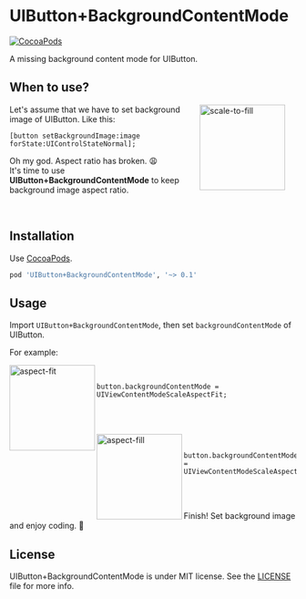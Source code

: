 UIButton+BackgroundContentMode
==============================

[![CocoaPods](http://img.shields.io/cocoapods/v/UIButton+BackgroundContentMode.svg?style=flat)](https://cocoapods.org/pods/UIButton%2BBackgroundContentMode)

A missing background content mode for UIButton.


When to use?
------------

<img src="https://cloud.githubusercontent.com/assets/931655/11419768/e6e0826e-946c-11e5-81e9-70b13972e997.png" alt="scale-to-fill" width="150" align="right" hspace="20" />

Let's assume that we have to set background image of UIButton. Like this:

```objc
[button setBackgroundImage:image forState:UIControlStateNormal];
```

Oh my god. Aspect ratio has broken. :weary:<br />
It's time to use **UIButton+BackgroundContentMode** to keep background image aspect ratio.

<br />

Installation
------------

Use [CocoaPods](http://cocoapods.org).

```ruby
pod 'UIButton+BackgroundContentMode', '~> 0.1'
```


Usage
-----

Import `UIButton+BackgroundContentMode`, then set `backgroundContentMode` of UIButton.

For example:

<img src="https://cloud.githubusercontent.com/assets/931655/11419769/e702fbb4-946c-11e5-9b32-0fedb56021e2.png" alt="aspect-fit" width="150" align="left" />
<br />

```objc
button.backgroundContentMode = UIViewContentModeScaleAspectFit;
```

<br /><br />

<img src="https://cloud.githubusercontent.com/assets/931655/11419770/e71e8fd2-946c-11e5-984c-4686e7108e06.png" alt="aspect-fill" width="150" align="left" />
<br />

```objc
button.backgroundContentMode = UIViewContentModeScaleAspectFill;
```

<br /><br />

Finish! Set background image and enjoy coding. :tada:


License
-------

UIButton+BackgroundContentMode is under MIT license. See the [LICENSE](LICENSE) file for more info.
